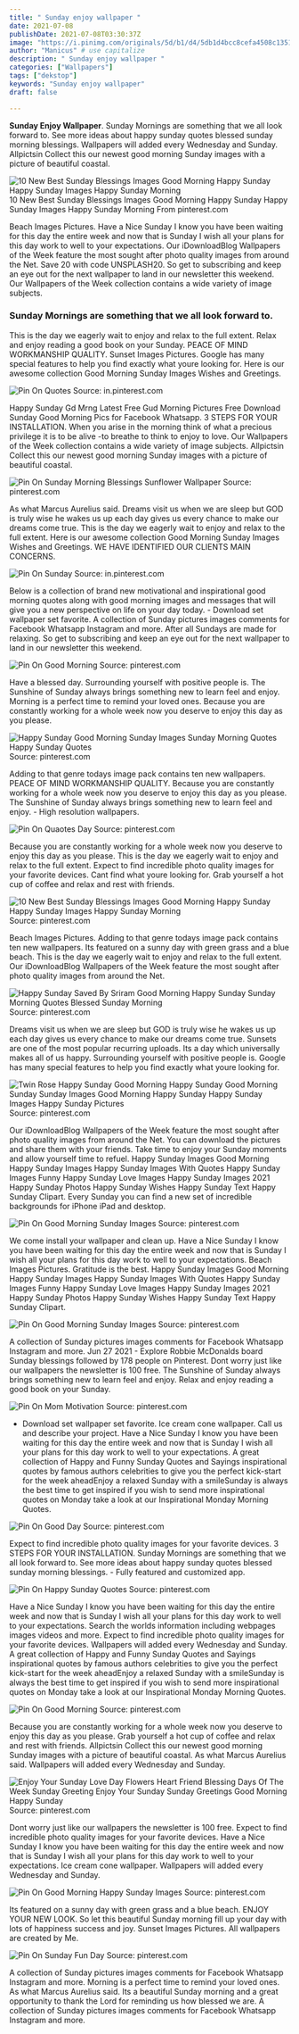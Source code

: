 ```yaml
---
title: " Sunday enjoy wallpaper "
date: 2021-07-08
publishDate: 2021-07-08T03:30:37Z
image: "https://i.pinimg.com/originals/5d/b1/d4/5db1d4bcc8cefa4508c1351af906b73b.jpg"
author: "Manicus" # use capitalize
description: " Sunday enjoy wallpaper "
categories: ["Wallpapers"]
tags: ["dekstop"]
keywords: "Sunday enjoy wallpaper"
draft: false

---
```



**Sunday Enjoy Wallpaper**. Sunday Mornings are something that we all look forward to. See more ideas about happy sunday quotes blessed sunday morning blessings. Wallpapers will added every Wednesday and Sunday. Allpictsin Collect this our newest good morning Sunday images with a picture of beautiful coastal.

![10 New Best Sunday Blessings Images Good Morning Happy Sunday Happy Sunday Images Happy Sunday Morning](https://i.pinimg.com/736x/fa/4b/83/fa4b83657e7aa63a58fcc0604e6efcc5.jpg "10 New Best Sunday Blessings Images Good Morning Happy Sunday Happy Sunday Images Happy Sunday Morning")
10 New Best Sunday Blessings Images Good Morning Happy Sunday Happy Sunday Images Happy Sunday Morning From pinterest.com


Beach Images Pictures. Have a Nice Sunday I know you have been waiting for this day the entire week and now that is Sunday I wish all your plans for this day work to well to your expectations. Our iDownloadBlog Wallpapers of the Week feature the most sought after photo quality images from around the Net. Save 20 with code UNSPLASH20. So get to subscribing and keep an eye out for the next wallpaper to land in our newsletter this weekend. Our Wallpapers of the Week collection contains a wide variety of image subjects.

### Sunday Mornings are something that we all look forward to.

This is the day we eagerly wait to enjoy and relax to the full extent. Relax and enjoy reading a good book on your Sunday. PEACE OF MIND WORKMANSHIP QUALITY. Sunset Images Pictures. Google has many special features to help you find exactly what youre looking for. Here is our awesome collection Good Morning Sunday Images Wishes and Greetings.


![Pin On Quotes](https://i.pinimg.com/736x/fd/44/23/fd44239d7e3961dff1aa622d26d221ee.jpg "Pin On Quotes")
Source: in.pinterest.com

Happy Sunday Gd Mrng Latest Free Gud Morning Pictures Free Download Sunday Good Morning Pics for Facebook Whatsapp. 3 STEPS FOR YOUR INSTALLATION. When you arise in the morning think of what a precious privilege it is to be alive -to breathe to think to enjoy to love. Our Wallpapers of the Week collection contains a wide variety of image subjects. Allpictsin Collect this our newest good morning Sunday images with a picture of beautiful coastal.

![Pin On Sunday Morning Blessings Sunflower Wallpaper](https://i.pinimg.com/originals/16/b6/0d/16b60d99c46ee38a5b2b3df61b38efd7.jpg "Pin On Sunday Morning Blessings Sunflower Wallpaper")
Source: pinterest.com

As what Marcus Aurelius said. Dreams visit us when we are sleep but GOD is truly wise he wakes us up each day gives us every chance to make our dreams come true. This is the day we eagerly wait to enjoy and relax to the full extent. Here is our awesome collection Good Morning Sunday Images Wishes and Greetings. WE HAVE IDENTIFIED OUR CLIENTS MAIN CONCERNS.

![Pin On Sunday](https://i.pinimg.com/474x/15/54/fd/1554fd0e28c4b0013a0106f36017fad2.jpg "Pin On Sunday")
Source: in.pinterest.com

Below is a collection of brand new motivational and inspirational good morning quotes along with good morning images and messages that will give you a new perspective on life on your day today. - Download set wallpaper set favorite. A collection of Sunday pictures images comments for Facebook Whatsapp Instagram and more. After all Sundays are made for relaxing. So get to subscribing and keep an eye out for the next wallpaper to land in our newsletter this weekend.

![Pin On Good Morning](https://i.pinimg.com/originals/f8/a0/74/f8a074f3186321bc5d644c23e7d4e9d1.jpg "Pin On Good Morning")
Source: pinterest.com

Have a blessed day. Surrounding yourself with positive people is. The Sunshine of Sunday always brings something new to learn feel and enjoy. Morning is a perfect time to remind your loved ones. Because you are constantly working for a whole week now you deserve to enjoy this day as you please.

![Happy Sunday Good Morning Sunday Images Sunday Morning Quotes Happy Sunday Quotes](https://i.pinimg.com/originals/2a/c2/68/2ac2686d1b87b00d3ed2397edbe43ce3.jpg "Happy Sunday Good Morning Sunday Images Sunday Morning Quotes Happy Sunday Quotes")
Source: pinterest.com

Adding to that genre todays image pack contains ten new wallpapers. PEACE OF MIND WORKMANSHIP QUALITY. Because you are constantly working for a whole week now you deserve to enjoy this day as you please. The Sunshine of Sunday always brings something new to learn feel and enjoy. - High resolution wallpapers.

![Pin On Quaotes Day](https://i.pinimg.com/originals/b5/3d/b6/b53db68106807002b0c33725f4db7756.jpg "Pin On Quaotes Day")
Source: pinterest.com

Because you are constantly working for a whole week now you deserve to enjoy this day as you please. This is the day we eagerly wait to enjoy and relax to the full extent. Expect to find incredible photo quality images for your favorite devices. Cant find what youre looking for. Grab yourself a hot cup of coffee and relax and rest with friends.

![10 New Best Sunday Blessings Images Good Morning Happy Sunday Happy Sunday Images Happy Sunday Morning](https://i.pinimg.com/736x/fa/4b/83/fa4b83657e7aa63a58fcc0604e6efcc5.jpg "10 New Best Sunday Blessings Images Good Morning Happy Sunday Happy Sunday Images Happy Sunday Morning")
Source: pinterest.com

Beach Images Pictures. Adding to that genre todays image pack contains ten new wallpapers. Its featured on a sunny day with green grass and a blue beach. This is the day we eagerly wait to enjoy and relax to the full extent. Our iDownloadBlog Wallpapers of the Week feature the most sought after photo quality images from around the Net.

![Happy Sunday Saved By Sriram Good Morning Happy Sunday Sunday Morning Quotes Blessed Sunday Morning](https://i.pinimg.com/originals/59/ef/cc/59efcca879cc942a27bb6f7806cd7559.jpg "Happy Sunday Saved By Sriram Good Morning Happy Sunday Sunday Morning Quotes Blessed Sunday Morning")
Source: pinterest.com

Dreams visit us when we are sleep but GOD is truly wise he wakes us up each day gives us every chance to make our dreams come true. Sunsets are one of the most popular recurring uploads. Its a day which universally makes all of us happy. Surrounding yourself with positive people is. Google has many special features to help you find exactly what youre looking for.

![Twin Rose Happy Sunday Good Morning Happy Sunday Good Morning Sunday Sunday Images Good Morning Happy Sunday Happy Sunday Images Happy Sunday Pictures](https://i.pinimg.com/originals/34/54/b8/3454b84f73ad3938f95f8baedb98d0f4.jpg "Twin Rose Happy Sunday Good Morning Happy Sunday Good Morning Sunday Sunday Images Good Morning Happy Sunday Happy Sunday Images Happy Sunday Pictures")
Source: pinterest.com

Our iDownloadBlog Wallpapers of the Week feature the most sought after photo quality images from around the Net. You can download the pictures and share them with your friends. Take time to enjoy your Sunday moments and allow yourself time to refuel. Happy Sunday Images Good Morning Happy Sunday Images Happy Sunday Images With Quotes Happy Sunday Images Funny Happy Sunday Love Images Happy Sunday Images 2021 Happy Sunday Photos Happy Sunday Wishes Happy Sunday Text Happy Sunday Clipart. Every Sunday you can find a new set of incredible backgrounds for iPhone iPad and desktop.

![Pin On Good Morning Sunday Images](https://i.pinimg.com/originals/c7/6c/b5/c76cb5d1a4d0bc79909ad9442b25f0e4.jpg "Pin On Good Morning Sunday Images")
Source: pinterest.com

We come install your wallpaper and clean up. Have a Nice Sunday I know you have been waiting for this day the entire week and now that is Sunday I wish all your plans for this day work to well to your expectations. Beach Images Pictures. Gratitude is the best. Happy Sunday Images Good Morning Happy Sunday Images Happy Sunday Images With Quotes Happy Sunday Images Funny Happy Sunday Love Images Happy Sunday Images 2021 Happy Sunday Photos Happy Sunday Wishes Happy Sunday Text Happy Sunday Clipart.

![Pin On Good Morning Sunday Images](https://i.pinimg.com/originals/88/0a/68/880a68e445bccb28a891fec1a03cfdf8.jpg "Pin On Good Morning Sunday Images")
Source: pinterest.com

A collection of Sunday pictures images comments for Facebook Whatsapp Instagram and more. Jun 27 2021 - Explore Robbie McDonalds board Sunday blessings followed by 178 people on Pinterest. Dont worry just like our wallpapers the newsletter is 100 free. The Sunshine of Sunday always brings something new to learn feel and enjoy. Relax and enjoy reading a good book on your Sunday.

![Pin On Mom Motivation](https://i.pinimg.com/originals/ca/38/6c/ca386cb6e20ac76557fec2002673f440.png "Pin On Mom Motivation")
Source: pinterest.com

- Download set wallpaper set favorite. Ice cream cone wallpaper. Call us and describe your project. Have a Nice Sunday I know you have been waiting for this day the entire week and now that is Sunday I wish all your plans for this day work to well to your expectations. A great collection of Happy and Funny Sunday Quotes and Sayings inspirational quotes by famous authors celebrities to give you the perfect kick-start for the week aheadEnjoy a relaxed Sunday with a smileSunday is always the best time to get inspired if you wish to send more inspirational quotes on Monday take a look at our Inspirational Monday Morning Quotes.

![Pin On Good Day](https://i.pinimg.com/736x/7d/60/23/7d602386571e685248721b12b44195ab.jpg "Pin On Good Day")
Source: pinterest.com

Expect to find incredible photo quality images for your favorite devices. 3 STEPS FOR YOUR INSTALLATION. Sunday Mornings are something that we all look forward to. See more ideas about happy sunday quotes blessed sunday morning blessings. - Fully featured and customized app.

![Pin On Happy Sunday Quotes](https://i.pinimg.com/564x/07/b7/06/07b706e4950a137423c0728b801c2694.jpg "Pin On Happy Sunday Quotes")
Source: pinterest.com

Have a Nice Sunday I know you have been waiting for this day the entire week and now that is Sunday I wish all your plans for this day work to well to your expectations. Search the worlds information including webpages images videos and more. Expect to find incredible photo quality images for your favorite devices. Wallpapers will added every Wednesday and Sunday. A great collection of Happy and Funny Sunday Quotes and Sayings inspirational quotes by famous authors celebrities to give you the perfect kick-start for the week aheadEnjoy a relaxed Sunday with a smileSunday is always the best time to get inspired if you wish to send more inspirational quotes on Monday take a look at our Inspirational Monday Morning Quotes.

![Pin On Good Morning](https://i.pinimg.com/736x/18/e1/61/18e161b6d2dec7032a00b99f22657705.jpg "Pin On Good Morning")
Source: pinterest.com

Because you are constantly working for a whole week now you deserve to enjoy this day as you please. Grab yourself a hot cup of coffee and relax and rest with friends. Allpictsin Collect this our newest good morning Sunday images with a picture of beautiful coastal. As what Marcus Aurelius said. Wallpapers will added every Wednesday and Sunday.

![Enjoy Your Sunday Love Day Flowers Heart Friend Blessing Days Of The Week Sunday Greeting Enjoy Your Sunday Sunday Greetings Good Morning Happy Sunday](https://i.pinimg.com/originals/c6/73/ac/c673ac361918a748f408917429830b9b.gif "Enjoy Your Sunday Love Day Flowers Heart Friend Blessing Days Of The Week Sunday Greeting Enjoy Your Sunday Sunday Greetings Good Morning Happy Sunday")
Source: pinterest.com

Dont worry just like our wallpapers the newsletter is 100 free. Expect to find incredible photo quality images for your favorite devices. Have a Nice Sunday I know you have been waiting for this day the entire week and now that is Sunday I wish all your plans for this day work to well to your expectations. Ice cream cone wallpaper. Wallpapers will added every Wednesday and Sunday.

![Pin On Good Morning Happy Sunday Images](https://i.pinimg.com/originals/0d/55/0b/0d550b8bc4a9dd7b24a5f39aeb9bc86d.png "Pin On Good Morning Happy Sunday Images")
Source: pinterest.com

Its featured on a sunny day with green grass and a blue beach. ENJOY YOUR NEW LOOK. So let this beautiful Sunday morning fill up your day with lots of happiness success and joy. Sunset Images Pictures. All wallpapers are created by Me.

![Pin On Sunday Fun Day](https://i.pinimg.com/originals/5d/b1/d4/5db1d4bcc8cefa4508c1351af906b73b.jpg "Pin On Sunday Fun Day")
Source: pinterest.com

A collection of Sunday pictures images comments for Facebook Whatsapp Instagram and more. Morning is a perfect time to remind your loved ones. As what Marcus Aurelius said. Its a beautiful Sunday morning and a great opportunity to thank the Lord for reminding us how blessed we are. A collection of Sunday pictures images comments for Facebook Whatsapp Instagram and more.

